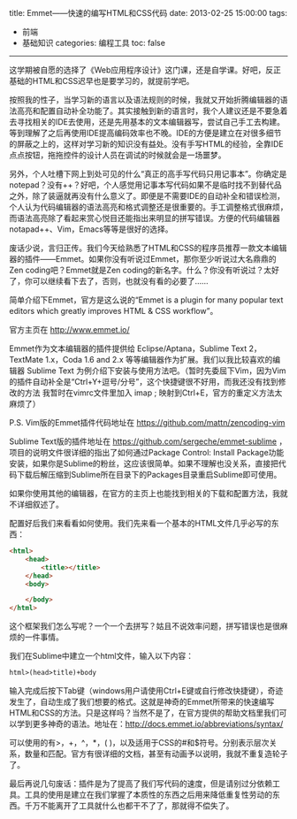title: Emmet——快速的编写HTML和CSS代码
date: 2013-02-25 15:00:00
tags:
- 前端
- 基础知识
categories: 编程工具
toc: false
---

<!-- more -->


这学期被自愿的选择了《Web应用程序设计》这门课，还是自学课。好吧，反正基础的HTML和CSS迟早也是要学习的，就提前学吧。

按照我的性子，当学习新的语言以及语法规则的时候，我就又开始折腾编辑器的语法高亮和配置自动补全功能了。其实接触到新的语言时，我个人建议还是不要急着去寻找相关的IDE去使用，还是先用基本的文本编辑器写，尝试自己手工去构建。等到理解了之后再使用IDE提高编码效率也不晚。IDE的方便是建立在对很多细节的屏蔽之上的，这样对学习新的知识没有益处。没有手写HTML的经验，全靠IDE点点按钮，拖拖控件的设计人员在调试的时候就会是一场噩梦。

另外，个人吐槽下网上到处可见的什么“真正的高手写代码只用记事本”。你确定是notepad？没有++？好吧，个人感觉用记事本写代码如果不是临时找不到替代品之外，除了装逼就再没有什么意义了。即便是不需要IDE的自动补全和错误检测，个人认为代码编辑器的语法高亮和格式调整还是很重要的。手工调整格式很麻烦，而语法高亮除了看起来赏心悦目还能指出来明显的拼写错误。方便的代码编辑器notapad++、Vim，Emacs等等是很好的选择。

废话少说，言归正传。我们今天给熟悉了HTML和CSS的程序员推荐一款文本编辑器的插件——Emmet。如果你没有听说过Emmet，那你至少听说过大名鼎鼎的Zen coding吧？Emmet就是Zen coding的新名字。什么？你没有听说过？太好了，你可以继续看下去了，否则，也就没有看的必要了……

简单介绍下Emmet，官方是这么说的“Emmet is a plugin for many popular text editors which greatly improves HTML & CSS workflow”。

官方主页在 http://www.emmet.io/

Emmet作为文本编辑器的插件提供给 Eclipse/Aptana，Sublime Text 2，TextMate 1.x，Coda 1.6 and 2.x 等等编辑器作为扩展。我们以我比较喜欢的编辑器 Sublime Text 为例介绍下安装与使用方法吧。（暂时先委屈下Vim，因为Vim的插件自动补全是“Ctrl+Y+逗号/分号”，这个快捷键很不好用，而我还没有找到修改的方法  我暂时在vimrc文件里加入 imap <C-e> <C-y>;  映射到Ctrl+E，官方的重定义方法太麻烦了）

<!-- more -->

P.S. Vim版的Emmet插件代码地址在 https://github.com/mattn/zencoding-vim

Sublime Text版的插件地址在 https://github.com/sergeche/emmet-sublime ，项目的说明文件很详细的指出了如何通过Package Control: Install Package功能安装，如果你是Sublime的粉丝，这应该很简单。如果不理解也没关系，直接把代码下载后解压缩到Sublime所在目录下的Packages目录重启Sublime即可使用。

如果你使用其他的编辑器，在官方的主页上也能找到相关的下载和配置方法，我就不详细叙述了。

配置好后我们来看看如何使用。我们先来看一个基本的HTML文件几乎必写的东西：

```html
<html>
    <head>
        <title></title>
    </head>
    <body>

    </body>
</html>
```

这个框架我们怎么写呢？一个一个去拼写？姑且不说效率问题，拼写错误也是很麻烦的一件事情。

我们在Sublime中建立一个html文件，输入以下内容：

```html
html>(head>title)+body
```

输入完成后按下Tab键（windows用户请使用Ctrl+E键或自行修改快捷键），奇迹发生了，自动生成了我们想要的格式。这就是神奇的Emmet所带来的快速编写HTML和CSS的方法。只是这样吗？当然不是了，在官方提供的帮助文档里我们可以学到更多神奇的语法。地址在：http://docs.emmet.io/abbreviations/syntax/

可以使用的有>，+，^，*，( )，以及适用于CSS的#和$符号。分别表示层次关系，数量和匹配。官方有很详细的文档，甚至有动画予以说明，我就不重复造轮子了。

最后再说几句废话：插件是为了提高了我们写代码的速度，但是请别过分依赖工具。工具的使用是建立在我们掌握了本质性的东西之后用来降低重复性劳动的东西。千万不能离开了工具就什么也都干不了了，那就得不偿失了。